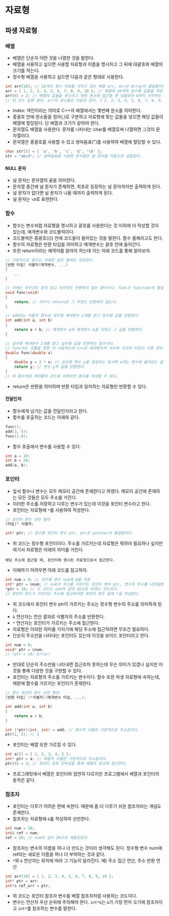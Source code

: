 # 자료형
## 파생 자료형
### 배열
- 배열은 단순히 어떤 것을 나열한 것을 말한다.
- 배열을 사용하고 싶으면 사용할 자료형과 이름을 명시하고 그 뒤에 대괄호와 배열의 크기를 적는다.
- 정수형 배열을 사용하고 싶으면 다음과 같은 형태로 사용한다.

```cpp
int arr[10]; // 10개의 정수 자료를 가지고 있는 배열 arr, arr은 Array의 줄임말이다.
arr = { 1, 2, 3, 4, 5, 6, 7, 8, 9, 10 }; // 배열에 10개의 정수형 값들을 저장
arr[0] = 2; // 배열의 값들을 원소라고 하며 원소에 접근할 땐 대괄호와 0부터 시작하는 인덱스를 사용해 접근한다.
// 위 코드 실행 결과, arr의 원소들은 다음과 같다. { 2, 2, 3, 4, 5, 6, 7, 8, 9, 10 }
```

- Index: 색인이라는 의미로 C++의 배열에서는 몇번째 원소를 의미한다.
- 중괄호 안에 원소들을 컴마(,)로 구분하고 자료형에 맞는 값들을 넣으면 해당 값들이 배열에 할당된다. 단 배열과 크기가 같아야 한다.
- 문자열도 배열을 사용한다. 문자를 나타내는 char를 배열로써 나열하면 그것이 문자열이다.
- 문자열은 중괄호를 사용할 수 있고 쌍따옴표(")를 사용하여 배열에 할당할 수 있다.

```cpp
char str[5] = { 'a', 'b', 'c', 'd', '\0' };
str = "abcd"; // 쌍따옴표를 사용한 문자열은 널 문자를 자동으로 삽입한다.
```

#### NULL 문자
- 널 문자는 문자열의 끝을 의미한다.
- 문자열 중간에 널 문자가 존재하면, 최초로 등장하는 널 문자까지만 출력하게 된다.
- 널 문자가 없다면 널 문자가 나올 때까지 출력하게 된다.
- 널 문자는 ```\0```로 표현한다.
### 함수
- 함수는 변수처럼 자료형을 명시하고 괄호를 사용한다는 것 이외에 더 작성할 것이 있는데, 매개변수와 코드블럭이다.
- 코드블럭은 중괄호({}) 안에 코드들이 들어있는 것을 말한다. 함수 몸체라고도 한다.
- 함수의 자료형은 반환 타입을 의미하고 매개변수는 괄호 안에 들어간다.
- 또한 return이라는 예약어를 알아야 하는데 이는 아래 코드를 통해 알아보자.

```cpp
// 기본적으로 함수는 아래와 같은 형태로 작성된다.
[반환 타입] 식별자(매개변수, ...)
{
    ...
}

// 아래는 아무것도 받지 않고 아무것도 반환하지 않는 함수이다. func는 function의 줄임말이다.
void func(void)
{
    return; // 여기서 return은 그 무엇도 반환하지 않는다.
}

// add라는 이름의 함수로 정수형 매개변수 2개를 받고 정수형 값을 반환한다.
int add(int a, int b)
{
    return a + b; // 매개변수 a와 매개변수 b를 더하고 그 값을 반환한다.
}

// 실수형 매개변수 1개를 받고 실수형 값을 반환하는 함수이다.
// func라는 이름을 한번 더 사용하는데 C++은 매개변수의 개수와 각각의 타입이 다른 경우 서로 다른 함수로 취급한다.
double func(double x)
{
    double y = 2 * x; // 실수형 변수 y를 생성하는 동시에 x라는 변수에 들어있는 값에 2를 곱한 후 저장한다.
    return y; // 변수 y의 값을 반환한다.
}
// 위 함수처럼 여러줄의 코드로 이루어진 함수를 작성할 수 있다.
```

- return은 반환을 의미하며 반환 타입과 일치하는 자료형만 반환할 수 있다.

#### 전달인자
- 함수에게 넘기는 값을 전달인자라고 한다.
- 함수를 호출하는 코드는 아래와 같다.

```cpp
func();
add(3, 5);
func(1.0);
```

- 함수 호출에서 변수를 사용할 수 있다.

```cpp
int a = 10;
int b = 20;
add(a, b);
```
### 포인터
- 앞서 함수나 변수는 모두 메모리 공간에 존재한다고 하였다. 메모리 공간에 존재하는 모든 것들은 모두 주소를 가진다.
- 이러한 주소를 저장하고 다루는 변수가 있는데 이것을 포인터 변수라고 한다.
- 포인터는 자료형에 ```*```를 사용하여 작성한다.

```cpp
// 포인터 변수 선언 형태
[타입]* 식별자;

int* ptr; // 정수형 포인터 변수 ptr, ptr은 pointer의 줄임말이다.
```

- 위 코드는 정수형 포인터이다. 주소를 가르키는데 자료형은 뭐하러 필요하나 싶지만 여기서 자료형은 아래의 의미를 가진다.

```해당 주소에 접근할 때, 포인터에 명시된 자료형으로서 접근한다.```

- 이해하기 어려우면 아래 코드를 참고하자.

```cpp
int num = 0; // 정수형 변수 num에 0을 저장
int* ptr = &num; // num의 주소를 가르키는 포인터 변수 ptr, 변수의 주소를 나타낼땐 변수의 이름 앞에 &를 작성한다.
*ptr = 10; // 이 코드는 num의 값이 10으로 바뀌는 코드이다.
// 포인터 변수가 가르키는 주소에 접근하려면 포인터 변수 앞에 *을 작성한다.
```

- 위 코드에서 포인터 변수 ptr이 가르키는 주소는 정수형 변수의 주소를 의미하게 된다.
- ```&``` 연산자는 연산 결과로 식별자의 주소를 반환한다.
- ```*``` 연산자는 포인터가 가르키는 주소에 접근한다.
- 자료형은 이러한 의미를 가지기에 해당 주소에 접근하려면 무조건 필요하다.
- 단순히 주소만을 나타내는 포인터도 있는데 이것을 보이드 포인터라고 한다.

```cpp
int num = 0;
void* ptr = &num;
// *ptr = 10; Error!
```

- 반대로 단순히 주소만을 나타내면 접근조차 못하는데 무슨 의미가 있겠나 싶지만 이것을 통해 다양한 것을 구현할 수 있다.
- 포인터는 자료형의 주소를 가르키는 변수이다. 함수 또한 파생 자료형에 속하는데, 때문에 함수를 가르키는 포인터가 존재한다.

```cpp
// 함수 포인터 변수 선언 형태
[반환 타입] (*식별자)(매개변수 타입, ...);

int add(int a, int b)
{
    return a + b;
}

int (*ptr)(int, int) = add; // 함수의 이름은 기본적으로 주소값이다.
ptr(1, 2); // 3
```

- 포인터는 배열 또한 가르킬 수 있다.

```cpp
int a[5] = { 1, 2, 3, 4, 5 };
int* ptr = a; // 배열의 이름은 기본적으로 주소값이다.
ptr[0] = 2; // 포인터 또한 인덱싱을 통해 배열의 원소에 접근한다.
```

- 프로그래밍에서 배열은 포인터와 엄연히 다르지만 프로그램에서 배열과 포인터의 동작은 같다.
### 참조자
- 포인터는 다루기 어려운 편에 속한다. 때문에 좀 더 다루기 쉬운 참조자라는 개념도 존재한다.
- 참조자는 자료형에 ```&```를 작성하여 선언한다.

```cpp
int num = 10;
int& ref = num;
ref = 20; // num의 값이 20으로 재할당된다.
```

- 참조자는 변수의 이름을 하나 더 만드는 것이라 생각해도 된다. 정수형 변수 num에 ref라는 새로운 이름을 하나 더 부여하는 것과 같다.
- ```*```와 ```&``` 연산자는 위치에 따라 그 기능이 달라진다. 예) 주소 접근 연산, 주소 반환 연산

```cpp
int arr[10] = { 1, 2, 3, 4, 5, 6, 7, 8, 9, 10 };
int* ptr = arr;
int*& ref_arr = ptr;
```

- 위 코드는 포인터 참조자 변수를 배열 참조자처럼 사용하는 코드이다.
- 변수는 연산자 우선 순위에 주의해야 한다. ```int*&```는 ```&```가 가장 먼저 오기에 참조자이고 ```int*```를 참조하는 변수를 말한다.